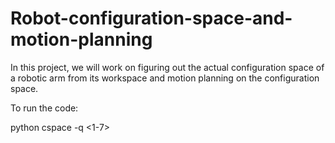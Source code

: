 # Robot-configuration-space-and-motion-planning
In this project, we will work on figuring out the actual configuration space of a robotic arm from its workspace and motion planning on the configuration space.

To run the code:

python cspace -q <1-7>
